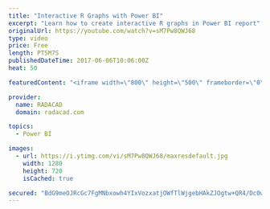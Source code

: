 ```yaml
---
title: "Interactive R Graphs with Power BI"
excerpt: "Learn how to create interactive R graphs in Power BI report"
originalUrl: https://youtube.com/watch?v=sM7Pw8QWJ68
type: video
price: Free
length: PT5M7S
publishedDateTime: 2017-06-06T10:06:00Z
heat: 50

featuredContent: "<iframe width=\"800\" height=\"500\" frameborder=\"0\" src=\"https://www.youtube.com/embed/sM7Pw8QWJ68\" allow=\"accelerometer; autoplay; encrypted-media; gyroscope; picture-in-picture\" allowfullscreen></iframe>"

provider:
  name: RADACAD
  domain: radacad.com

topics:
  - Power BI

images:
  - url: https://i.ytimg.com/vi/sM7Pw8QWJ68/maxresdefault.jpg
    width: 1280
    height: 720
    isCached: true

secured: "BdG9meOJRcGc7FgMNbxowh4YIxVozxatjOWfTlWjgebHAkZJOgtw+QR4/Dc0wywMcdzGqyPDtYFOBuUsR3EITO1uYJCne5G2BAl2FWQJceLlNAbbqaW+JCCIpX2qgXAu54oUMhZsc+NPj+wF+YL9kIc1Ky7dy2R5F6h7JFN8p3Gg/aHKWQdS4gEH7TtJaYd9tJ3WLwMW8pmIy7LY4IAH5DaxHQygjzHxqEAKpuyzWzp4HydifdVUZXmrnKqwoqEQTSXlVpE4G07FlxcIVarDrMyEbxUeWfuddM9OHPfA+YMMd30KK2p6Iv4CWcyhwOzxw3hpJLbMkTGhhUXijdWd9EUl50jjsOH0+ZyGbGL9e1fSVtO4yi+F7exnFxL9p/VpM6NRstHS1guWgmbhFbw7n71TtWq1LmrgJ+GuT4Nv1E8=;IPjvJ+hOQedNl3U9ovz1+Q=="
---
```


